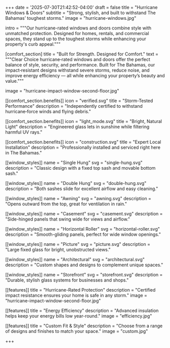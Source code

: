+++
date = '2025-07-30T21:42:52-04:00'
draft = false
title = "Hurricane Windows & Doors"
subtitle = "Strong, stylish, and built to withstand The Bahamas’ toughest storms."
image = "hurricane-windows.jpg"

intro = """Our hurricane-rated windows and doors combine style with unmatched protection.
Designed for homes, rentals, and commercial spaces, they stand up to the toughest storms 
while enhancing your property's curb appeal."""


[comfort_section]
title = "Built for Strength. Designed for Comfort."
text = """Clear Choice hurricane‑rated windows and doors offer the perfect balance of style, security, and performance. Built for The Bahamas, our impact‑resistant designs withstand severe storms, reduce noise, and improve energy efficiency — all while enhancing your property’s beauty and value."""

image = "hurricane-impact-window-second-floor.jpg"

[[comfort_section.benefits]]
icon = "verified.svg"
title = "Storm-Tested Performance"
description = "Independently certified to withstand hurricane‑force winds and flying debris."

[[comfort_section.benefits]]
icon = "light_mode.svg"
title = "Bright, Natural Light"
description = "Engineered glass lets in sunshine while filtering harmful UV rays."

[[comfort_section.benefits]]
icon = "construction.svg"
title = "Expert Local Installation"
description = "Professionally installed and serviced right here in The Bahamas."


[[window_styles]]
name = "Single Hung"
svg = "single-hung.svg"
description = "Classic design with a fixed top sash and movable bottom sash."

[[window_styles]]
name = "Double Hung"
svg = "double-hung.svg"
description = "Both sashes slide for excellent airflow and easy cleaning."

[[window_styles]]
name = "Awning"
svg = "awning.svg"
description = "Opens outward from the top, great for ventilation in rain."

[[window_styles]]
name = "Casement"
svg = "casement.svg"
description = "Side-hinged panels that swing wide for views and airflow."

[[window_styles]]
name = "Horizontal Roller"
svg = "horizontal-roller.svg"
description = "Smooth-gliding panels, perfect for wide window openings."

[[window_styles]]
name = "Picture"
svg = "picture.svg"
description = "Large fixed glass for bright, unobstructed views."

[[window_styles]]
name = "Architectural"
svg = "architectural.svg"
description = "Custom shapes and designs to complement unique spaces."

[[window_styles]]
name = "Storefront"
svg = "storefront.svg"
description = "Durable, stylish glass systems for businesses and shops."


[[features]]
title = "Hurricane-Rated Protection"
description = "Certified impact resistance ensures your home is safe in any storm."
image = "hurricane-impact-window-second-floor.jpg"

[[features]]
title = "Energy Efficiency"
description = "Advanced insulation helps keep your energy bills low year-round."
image = "efficiency.jpg"

[[features]]
title = "Custom Fit & Style"
description = "Choose from a range of designs and finishes to match your space."
image = "custom.jpg"


+++


